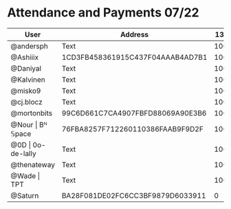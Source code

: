 # Attendance and Payments 07/22



| User | Address | 13/07 | 20/07| 
| -------- | -------- | -------- |------|
| @andersph  | Text     | 10000  | 10000|
| @Ashiiix     | 1CD3FB458361915C437F04AAAB4AD7B1 | 10000     | 0|
| @Daniyal     | Text     | 10000     | 10000|
| @Kalvinen     | Text     | 10000     | 10000|
| @misko9     | Text     | 10000     | 0|
| @cj.blocz     | Text     | 10000     | 10000|
| @mortonbits     | 99C6D661C7CA4907FBFD88069A90E3B6 | 10000     | 10000|
| @Nour \| Bᴺ 𝕊pace     | 76FBA8257F712260110386FAAB9F9D2F | 10000     | 10000|
| @0D \| 0o-de-lally    | Text     | 10000     | 10000|
| @thenateway     | Text     | 10000     | 10000|
| @Wade \| TPT     | Text     | 10000     | 10000|
| @Saturn     | BA28F081DE02FC6CC3BF9879D6033911     | 0     | 10000|
